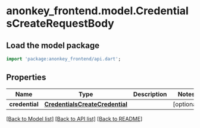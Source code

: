 # anonkey_frontend.model.CredentialsCreateRequestBody

## Load the model package

```dart
import 'package:anonkey_frontend/api.dart';
```

## Properties

 Name           | Type                                                              | Description | Notes      
----------------|-------------------------------------------------------------------|-------------|------------
 **credential** | [**CredentialsCreateCredential**](CredentialsCreateCredential.md) |             | [optional] 

[[Back to Model list]](../README.md#documentation-for-models) [[Back to API list]](../README.md#documentation-for-api-endpoints) [[Back to README]](../README.md)


